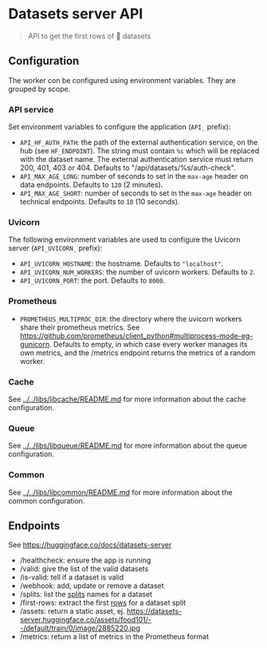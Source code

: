 # Datasets server API

> API to get the first rows of 🤗 datasets

## Configuration

The worker con be configured using environment variables. They are grouped by scope.

### API service

Set environment variables to configure the application (`API_` prefix):

- `API_HF_AUTH_PATH`: the path of the external authentication service, on the hub (see `HF_ENDPOINT`). The string must contain `%s` which will be replaced with the dataset name. The external authentication service must return 200, 401, 403 or 404. Defaults to "/api/datasets/%s/auth-check".
- `API_MAX_AGE_LONG`: number of seconds to set in the `max-age` header on data endpoints. Defaults to `120` (2 minutes).
- `API_MAX_AGE_SHORT`: number of seconds to set in the `max-age` header on technical endpoints. Defaults to `10` (10 seconds).

### Uvicorn

The following environment variables are used to configure the Uvicorn server (`API_UVICORN_` prefix):

- `API_UVICORN_HOSTNAME`: the hostname. Defaults to `"localhost"`.
- `API_UVICORN_NUM_WORKERS`: the number of uvicorn workers. Defaults to `2`.
- `API_UVICORN_PORT`: the port. Defaults to `8000`.

### Prometheus

- `PROMETHEUS_MULTIPROC_DIR`: the directory where the uvicorn workers share their prometheus metrics. See https://github.com/prometheus/client_python#multiprocess-mode-eg-gunicorn. Defaults to empty, in which case every worker manages its own metrics, and the /metrics endpoint returns the metrics of a random worker.

### Cache

See [../../libs/libcache/README.md](../../libs/libcache/README.md) for more information about the cache configuration.

### Queue

See [../../libs/libqueue/README.md](../../libs/libqueue/README.md) for more information about the queue configuration.

### Common

See [../../libs/libcommon/README.md](../../libs/libcommon/README.md) for more information about the common configuration.

## Endpoints

See https://huggingface.co/docs/datasets-server

- /healthcheck: ensure the app is running
- /valid: give the list of the valid datasets
- /is-valid: tell if a dataset is valid
- /webhook: add, update or remove a dataset
- /splits: list the [splits](https://huggingface.co/docs/datasets/splits.html) names for a dataset
- /first-rows: extract the first [rows](https://huggingface.co/docs/datasets/splits.html) for a dataset split
- /assets: return a static asset, ej. https://datasets-server.huggingface.co/assets/food101/--/default/train/0/image/2885220.jpg
- /metrics: return a list of metrics in the Prometheus format
